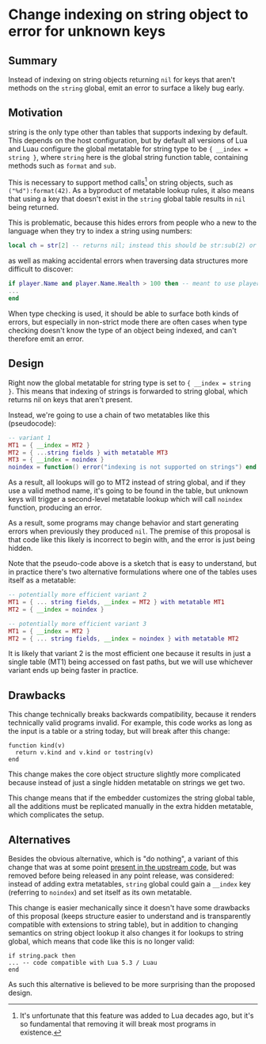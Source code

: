 # Change indexing on string object to error for unknown keys

## Summary

Instead of indexing on string objects returning `nil` for keys that aren't methods on the `string` global, emit an error to surface a likely bug early.

## Motivation

string is the only type other than tables that supports indexing by default. This depends on the host configuration, but by default all versions of Lua and Luau
configure the global metatable for string type to be `{ __index = string }`, where `string` here is the global string function table, containing methods such as `format` and `sub`.

This is necessary to support method calls[^1] on string objects, such as `("%d"):format(42)`. As a byproduct of metatable lookup rules, it also means that using a key that doesn't
exist in the `string` global table results in `nil` being returned.

This is problematic, because this hides errors from people who a new to the language when they try to index a string using numbers:

```lua
local ch = str[2] -- returns nil; instead this should be str:sub(2) or str:byte(2)
```

as well as making accidental errors when traversing data structures more difficult to discover:

```lua
if player.Name and player.Name.Health > 100 then -- meant to use player.Health, now this condition is always false
...
end
```

When type checking is used, it should be able to surface both kinds of errors, but especially in non-strict mode there are often cases when type checking doesn't know the
type of an object being indexed, and can't therefore emit an error.

## Design

Right now the global metatable for string type is set to `{ __index = string }`. This means that indexing of strings is forwarded to string global, which returns nil on keys that
aren't present.

Instead, we're going to use a chain of two metatables like this (pseudocode):

```lua
-- variant 1
MT1 = { __index = MT2 }
MT2 = { ...string fields } with metatable MT3
MT3 = { __index = noindex }
noindex = function() error("indexing is not supported on strings") end
```

As a result, all lookups will go to MT2 instead of string global, and if they use a valid method name, it's going to be found in the table, but unknown keys will trigger a
second-level metatable lookup which will call `noindex` function, producing an error.

As a result, some programs may change behavior and start generating errors when previously they produced `nil`. The premise of this proposal is that code like this likely
is incorrect to begin with, and the error is just being hidden.

Note that the pseudo-code above is a sketch that is easy to understand, but in practice there's two alternative formulations where one of the tables uses itself as a metatable:

```lua
-- potentially more efficient variant 2
MT1 = { ... string fields, __index = MT2 } with metatable MT1
MT2 = { __index = noindex }

-- potentially more efficient variant 3
MT1 = { __index = MT2 }
MT2 = { ... string fields, __index = noindex } with metatable MT2
```

It is likely that variant 2 is the most efficient one because it results in just a single table (MT1) being accessed on fast paths, but we will use whichever variant
ends up being faster in practice.

## Drawbacks

This change technically breaks backwards compatibility, because it renders technically valid programs invalid. For example, this code works as long as the input is a table
or a string today, but will break after this change:

```
function kind(v)
  return v.kind and v.kind or tostring(v)
end
```

This change makes the core object structure slightly more complicated because instead of just a single hidden metatable on strings we get two.

This change means that if the embedder customizes the string global table, all the additions must be replicated manually in the extra hidden metatable, which complicates the setup.

## Alternatives

Besides the obvious alternative, which is "do nothing", a variant of this change that was at some point [present in the upstream code](https://github.com/lua/lua/commit/8980c630bf40e05dad71ded377e3d0f0a17b076c), but was removed before being released in any
point release, was considered: instead of adding extra metatables, `string` global could gain a `__index` key (referring to `noindex`) and set itself as its own metatable.

This change is easier mechanically since it doesn't have some drawbacks of this proposal (keeps structure easier to understand and is transparently compatible with extensions to string table),
but in addition to changing semantics on string object lookup it also changes it for lookups to string global, which means that code like this is no longer valid:

```
if string.pack then
... -- code compatible with Lua 5.3 / Luau
end
```

As such this alternative is believed to be more surprising than the proposed design.

[^1]: It's unfortunate that this feature was added to Lua decades ago, but it's so fundamental that removing it will break most programs in existence.
